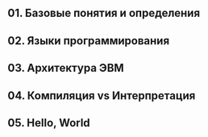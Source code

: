 ## 01. Базовые понятия и определения
## 02. Языки программирования 
## 03. Архитектура ЭВМ
## 04. Компиляция vs Интерпретация
## 05. Hello, World

